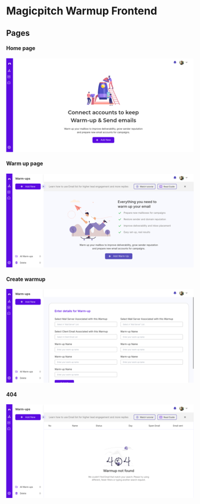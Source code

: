 # Magicpitch Warmup Frontend

## Pages
#### Home page
![home page](./src/app/assets/images/finished-pages/home-page.png)
#### Warm up page
![warmup page](./src/app/assets/images/finished-pages/warm-up-page.png)
#### Create warmup
![warmup page](./src/app/assets/images/finished-pages/create-warmup-2.png)
#### 404 
![warmup page](./src/app/assets/images/finished-pages/404.png)
